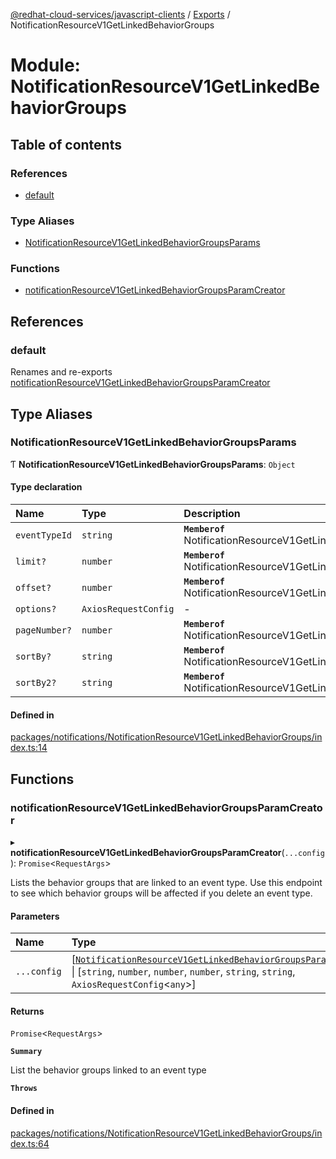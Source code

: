 [@redhat-cloud-services/javascript-clients](../README.md) / [Exports](../modules.md) / NotificationResourceV1GetLinkedBehaviorGroups

# Module: NotificationResourceV1GetLinkedBehaviorGroups

## Table of contents

### References

- [default](NotificationResourceV1GetLinkedBehaviorGroups.md#default)

### Type Aliases

- [NotificationResourceV1GetLinkedBehaviorGroupsParams](NotificationResourceV1GetLinkedBehaviorGroups.md#notificationresourcev1getlinkedbehaviorgroupsparams)

### Functions

- [notificationResourceV1GetLinkedBehaviorGroupsParamCreator](NotificationResourceV1GetLinkedBehaviorGroups.md#notificationresourcev1getlinkedbehaviorgroupsparamcreator)

## References

### default

Renames and re-exports [notificationResourceV1GetLinkedBehaviorGroupsParamCreator](NotificationResourceV1GetLinkedBehaviorGroups.md#notificationresourcev1getlinkedbehaviorgroupsparamcreator)

## Type Aliases

### NotificationResourceV1GetLinkedBehaviorGroupsParams

Ƭ **NotificationResourceV1GetLinkedBehaviorGroupsParams**: `Object`

#### Type declaration

| Name | Type | Description |
| :------ | :------ | :------ |
| `eventTypeId` | `string` | **`Memberof`** NotificationResourceV1GetLinkedBehaviorGroupsApi |
| `limit?` | `number` | **`Memberof`** NotificationResourceV1GetLinkedBehaviorGroupsApi |
| `offset?` | `number` | **`Memberof`** NotificationResourceV1GetLinkedBehaviorGroupsApi |
| `options?` | `AxiosRequestConfig` | - |
| `pageNumber?` | `number` | **`Memberof`** NotificationResourceV1GetLinkedBehaviorGroupsApi |
| `sortBy?` | `string` | **`Memberof`** NotificationResourceV1GetLinkedBehaviorGroupsApi |
| `sortBy2?` | `string` | **`Memberof`** NotificationResourceV1GetLinkedBehaviorGroupsApi |

#### Defined in

[packages/notifications/NotificationResourceV1GetLinkedBehaviorGroups/index.ts:14](https://github.com/RedHatInsights/javascript-clients/blob/main/packages/notifications/NotificationResourceV1GetLinkedBehaviorGroups/index.ts#L14)

## Functions

### notificationResourceV1GetLinkedBehaviorGroupsParamCreator

▸ **notificationResourceV1GetLinkedBehaviorGroupsParamCreator**(`...config`): `Promise`\<`RequestArgs`\>

Lists the behavior groups that are linked to an event type. Use this endpoint to see which behavior groups will be affected if you delete an event type.

#### Parameters

| Name | Type | Description |
| :------ | :------ | :------ |
| `...config` | [[`NotificationResourceV1GetLinkedBehaviorGroupsParams`](NotificationResourceV1GetLinkedBehaviorGroups.md#notificationresourcev1getlinkedbehaviorgroupsparams)] \| [`string`, `number`, `number`, `number`, `string`, `string`, `AxiosRequestConfig`\<`any`\>] | with all available params. |

#### Returns

`Promise`\<`RequestArgs`\>

**`Summary`**

List the behavior groups linked to an event type

**`Throws`**

#### Defined in

[packages/notifications/NotificationResourceV1GetLinkedBehaviorGroups/index.ts:64](https://github.com/RedHatInsights/javascript-clients/blob/main/packages/notifications/NotificationResourceV1GetLinkedBehaviorGroups/index.ts#L64)
